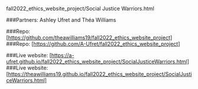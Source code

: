 fall2022_ethics_website_project/Social Justice Warriors.html

###Partners: Ashley Ufret and Théa Williams

###Repo: [https://github.com/theawilliams19/fall2022_ethics_website_project]
###Repo: [https://github.com/A-Ufret/fall2022_ethics_website_project]

###Live website: [https://a-ufret.github.io/fall2022_ethics_website_project/SocialJusticeWarriors.html]
###Live website: [https://theawilliams19.github.io/fall2022_ethics_website_project/SocialJusticeWarriors.html] 

